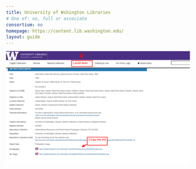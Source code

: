 ```yaml
---
title: University of Wshington Libraries
# One of: no, full or associate
consortium: no 
homepage: https://content.lib.washington.edu/
layout: guide
---
```


![Scroll down and copy the IIIF manifest link](wash.png)
